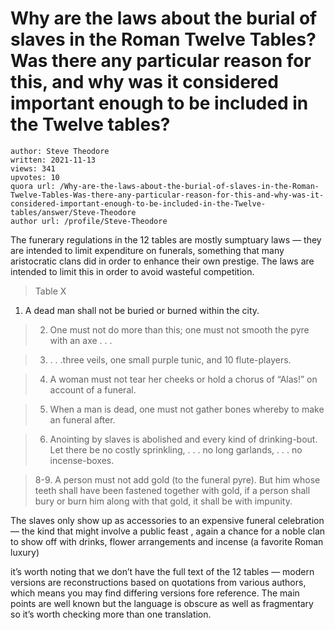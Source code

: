 # Why are the laws about the burial of slaves in the Roman Twelve Tables? Was there any particular reason for this, and why was it considered important enough to be included in the Twelve tables?

	author: Steve Theodore
	written: 2021-11-13
	views: 341
	upvotes: 10
	quora url: /Why-are-the-laws-about-the-burial-of-slaves-in-the-Roman-Twelve-Tables-Was-there-any-particular-reason-for-this-and-why-was-it-considered-important-enough-to-be-included-in-the-Twelve-tables/answer/Steve-Theodore
	author url: /profile/Steve-Theodore


The funerary regulations in the 12 tables are mostly sumptuary laws — they are intended to limit expenditure on funerals, something that many aristocratic clans did in order to enhance their own prestige. The laws are intended to limit this in order to avoid wasteful competition.

> Table X 
1. A dead man shall not be buried or burned within the city.

> 2. One must not do more than this; one must not smooth the pyre with an axe . . .

> 3. . . .three veils, one small purple tunic, and 10 flute-players.

> 4. A woman must not tear her cheeks or hold a chorus of “Alas!” on account of a funeral.

> 5. When a man is dead, one must not gather bones whereby to make an funeral after.

> 6. Anointing by slaves is abolished and every kind of drinking-bout. Let there be no costly sprinkling, . . . no long garlands, . . . no incense-boxes.

> 8-9. A person must not add gold (to the funeral pyre). But him whose teeth shall have been fastened together with gold, if a person shall bury or burn him along with that gold, it shall be with impunity.

The slaves only show up as accessories to an expensive funeral celebration— the kind that might involve a public feast , again a chance for a noble clan to show off with drinks, flower arrangements and incense (a favorite Roman luxury)

it’s worth noting that we don’t have the full text of the 12 tables — modern versions are reconstructions based on quotations from various authors, which means you may find differing versions fore reference. The main points are well known but the language is obscure as well as fragmentary so it’s worth checking more than one translation.





